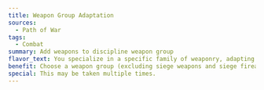 ```yaml
---
title: Weapon Group Adaptation
sources:
  - Path of War
tags:
  - Combat
summary: Add weapons to discipline weapon group
flavor_text: You specialize in a specific family of weaponry, adapting many techniques to suit them.
benefit: Choose a weapon group (excluding siege weapons and siege firearms). That weapon group is considered associated with disciplines you have access to. Note that this does not change the initiation requirements of maneuvers from those disciplines. For example, a warlord who takes this feat might have heavy blades associated with [Solar Wind](/martial-disciplines/solar-wind/), but still cannot make a ranged attack with them without further feats or abilities that allow him to use a heavy blade as a ranged weapon.
special: This may be taken multiple times.
---
```

